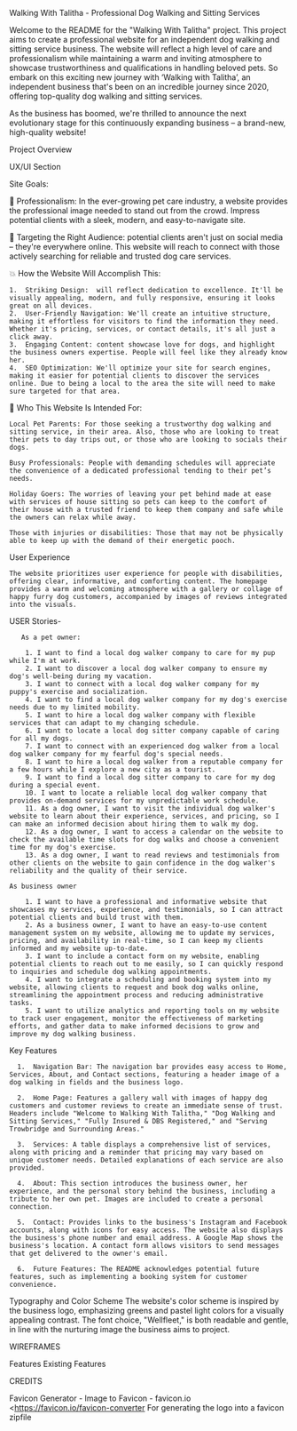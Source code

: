 Walking With Talitha - Professional Dog Walking and Sitting Services

Welcome to the README for the "Walking With Talitha" project. This project aims to create a professional website for an independent dog walking and sitting service business. The website will reflect a high level of care and professionalism while maintaining a warm and inviting atmosphere to showcase trustworthiness and qualifications in handling beloved pets.
So embark on this exciting new journey with ‘Walking with Talitha’, an independent business that's been on an incredible journey since 2020, offering top-quality dog walking and sitting services.

As the business has boomed, we're thrilled to announce the next evolutionary stage for this continuously expanding business – a brand-new, high-quality website!


Project Overview


UX/UI Section

Site Goals:

🐾 Professionalism: In the ever-growing pet care industry, a website provides the professional image needed to stand out from the crowd. Impress potential clients with a sleek, modern, and easy-to-navigate site.

🎯 Targeting the Right Audience:  potential clients aren't just on social media – they're everywhere online. This website will reach to connect with those actively searching for reliable and trusted dog care services.

💥 How the Website Will Accomplish This:

    1.	Striking Design:  will reflect dedication to excellence. It'll be visually appealing, modern, and fully responsive, ensuring it looks great on all devices.
    2.	User-Friendly Navigation: We'll create an intuitive structure, making it effortless for visitors to find the information they need. Whether it's pricing, services, or contact details, it's all just a click away.
    3.	Engaging Content: content showcase love for dogs, and highlight the business owners expertise. People will feel like they already know her.
    4.	SEO Optimization: We'll optimize your site for search engines, making it easier for potential clients to discover the services online. Due to being a local to the area the site will need to make sure targeted for that area.


🎉 Who This Website Is Intended For:

    Local Pet Parents: For those seeking a trustworthy dog walking and sitting service, in their area. Also, those who are looking to treat their pets to day trips out, or those who are looking to socials their dogs.

    Busy Professionals: People with demanding schedules will appreciate the convenience of a dedicated professional tending to their pet’s needs.

    Holiday Goers: The worries of leaving your pet behind made at ease with services of house sitting so pets can keep to the comfort of their house with a trusted friend to keep them company and safe while the owners can relax while away.

    Those with injuries or disabilities: Those that may not be physically able to keep up with the demand of their energetic pooch.


User Experience

    The website prioritizes user experience for people with disabilities, offering clear, informative, and comforting content. The homepage provides a warm and welcoming atmosphere with a gallery or collage of happy furry dog customers, accompanied by images of reviews integrated into the visuals.

USER Stories-

       As a pet owner:
       
        1. I want to find a local dog walker company to care for my pup while I'm at work.
        2. I want to discover a local dog walker company to ensure my dog's well-being during my vacation.
        3. I want to connect with a local dog walker company for my puppy's exercise and socialization.
        4. I want to find a local dog walker company for my dog's exercise needs due to my limited mobility.
        5. I want to hire a local dog walker company with flexible services that can adapt to my changing schedule.
        6. I want to locate a local dog sitter company capable of caring for all my dogs.
        7. I want to connect with an experienced dog walker from a local dog walker company for my fearful dog's special needs.
        8. I want to hire a local dog walker from a reputable company for a few hours while I explore a new city as a tourist.
        9. I want to find a local dog sitter company to care for my dog during a special event.
        10. I want to locate a reliable local dog walker company that provides on-demand services for my unpredictable work schedule.
        11. As a dog owner, I want to visit the individual dog walker's website to learn about their experience, services, and pricing, so I can make an informed decision about hiring them to walk my dog.
        12. As a dog owner, I want to access a calendar on the website to check the available time slots for dog walks and choose a convenient time for my dog's exercise.
        13. As a dog owner, I want to read reviews and testimonials from other clients on the website to gain confidence in the dog walker's reliability and the quality of their service.
         
    As business owner
    
        1. I want to have a professional and informative website that showcases my services, experience, and testimonials, so I can attract potential clients and build trust with them.
        2. As a business owner, I want to have an easy-to-use content management system on my website, allowing me to update my services, pricing, and availability in real-time, so I can keep my clients informed and my website up-to-date.
        3. I want to include a contact form on my website, enabling potential clients to reach out to me easily, so I can quickly respond to inquiries and schedule dog walking appointments.
        4. I want to integrate a scheduling and booking system into my website, allowing clients to request and book dog walks online, streamlining the appointment process and reducing administrative tasks.
        5. I want to utilize analytics and reporting tools on my website to track user engagement, monitor the effectiveness of marketing efforts, and gather data to make informed decisions to grow and improve my dog walking business.  

Key Features

      1.  Navigation Bar: The navigation bar provides easy access to Home, Services, About, and Contact sections, featuring a header image of a dog walking in fields and the business logo.

      2.  Home Page: Features a gallery wall with images of happy dog customers and customer reviews to create an immediate sense of trust. Headers include "Welcome to Walking With Talitha," "Dog Walking and Sitting Services," "Fully Insured & DBS Registered," and "Serving Trowbridge and Surrounding Areas."

      3.  Services: A table displays a comprehensive list of services, along with pricing and a reminder that pricing may vary based on unique customer needs. Detailed explanations of each service are also provided.

      4.  About: This section introduces the business owner, her experience, and the personal story behind the business, including a tribute to her own pet. Images are included to create a personal connection.

      5.  Contact: Provides links to the business's Instagram and Facebook accounts, along with icons for easy access. The website also displays the business's phone number and email address. A Google Map shows the business's location. A contact form allows visitors to send messages that get delivered to the owner's email.

      6.  Future Features: The README acknowledges potential future features, such as implementing a booking system for customer convenience.
Typography and Color Scheme
The website's color scheme is inspired by the business logo, emphasizing greens and pastel light colors for a visually appealing contrast. The font choice, "Wellfleet," is both readable and gentle, in line with the nurturing image the business aims to project.



WIREFRAMES

Features 
Existing Features 




CREDITS 

Favicon Generator - Image to Favicon - favicon.io <https://favicon.io/favicon-converter
For generating the logo into a favicon zipfile
